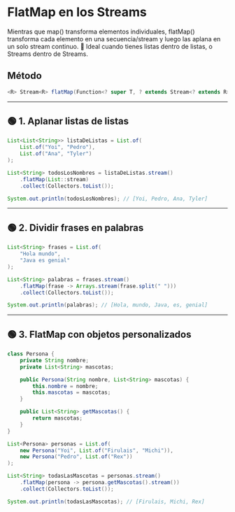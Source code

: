 # FlatMap en los Streams

Mientras que map() transforma elementos individuales, flatMap() transforma cada elemento en una secuencia/stream y luego las aplana en un solo stream continuo.
📌 Ideal cuando tienes listas dentro de listas, o Streams dentro de Streams.

## Método
```java
<R> Stream<R> flatMap(Function<? super T, ? extends Stream<? extends R>> mapper)
```

---

## 🟢 1. Aplanar listas de listas
```java
List<List<String>> listaDeListas = List.of(
    List.of("Yoi", "Pedro"),
    List.of("Ana", "Tyler")
);

List<String> todosLosNombres = listaDeListas.stream()
    .flatMap(List::stream)
    .collect(Collectors.toList());

System.out.println(todosLosNombres); // [Yoi, Pedro, Ana, Tyler]
```

---

## 🟢 2. Dividir frases en palabras
```java
List<String> frases = List.of(
    "Hola mundo",
    "Java es genial"
);

List<String> palabras = frases.stream()
    .flatMap(frase -> Arrays.stream(frase.split(" ")))
    .collect(Collectors.toList());

System.out.println(palabras); // [Hola, mundo, Java, es, genial]
```

---

## 🟢 3. FlatMap con objetos personalizados

```java
class Persona {
    private String nombre;
    private List<String> mascotas;

    public Persona(String nombre, List<String> mascotas) {
        this.nombre = nombre;
        this.mascotas = mascotas;
    }

    public List<String> getMascotas() {
        return mascotas;
    }
}

List<Persona> personas = List.of(
    new Persona("Yoi", List.of("Firulais", "Michi")),
    new Persona("Pedro", List.of("Rex"))
);

List<String> todasLasMascotas = personas.stream()
    .flatMap(persona -> persona.getMascotas().stream())
    .collect(Collectors.toList());

System.out.println(todasLasMascotas); // [Firulais, Michi, Rex]
```